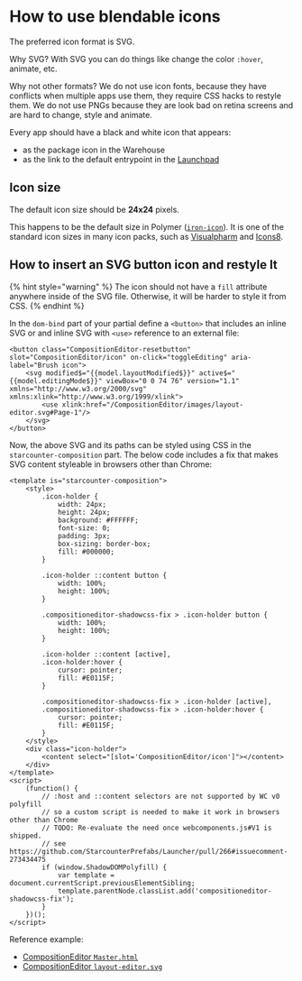 # How to use blendable icons

The preferred icon format is SVG.

Why SVG? With SVG you can do things like change the color `:hover`, animate, etc.

Why not other formats? We do not use icon fonts, because they have conflicts when multiple apps use them, they require CSS hacks to restyle them. We do not use PNGs because they are look bad on retina screens and are hard to change, style and animate.

Every app should have a black and white icon that appears:

* as the package icon in the Warehouse
* as the link to the default entrypoint in the [Launchpad](https://github.com/starcounterapps/launchpad)

## Icon size

The default icon size should be **24x24** pixels.

This happens to be the default size in Polymer \([`iron-icon`](https://elements.polymer-project.org/elements/iron-icon)\). It is one of the standard icon sizes in many icon packs, such as [Visualpharm](http://www.visualpharm.com/articles/icon_sizes.html) and [Icons8](https://icons8.com/articles/choosing-the-right-size-and-format-for-icons/).

## How to insert an SVG button icon and restyle It

{% hint style="warning" %}
The icon should not have a `fill` attribute anywhere inside of the SVG file. Otherwise, it will be harder to style it from CSS.
{% endhint %}

In the `dom-bind` part of your partial define a `<button>` that includes an inline SVG or and inline SVG with `<use>` reference to an external file:

```markup
<button class="CompositionEditor-resetbutton" slot="CompositionEditor/icon" on-click="toggleEditing" aria-label="Brush icon">
    <svg modified$="{{model.layoutModified$}}" active$="{{model.editingMode$}}" viewBox="0 0 74 76" version="1.1" xmlns="http://www.w3.org/2000/svg" xmlns:xlink="http://www.w3.org/1999/xlink">
        <use xlink:href="/CompositionEditor/images/layout-editor.svg#Page-1"/>
    </svg>
</button>
```

Now, the above SVG and its paths can be styled using CSS in the `starcounter-composition` part. The below code includes a fix that makes SVG content styleable in browsers other than Chrome:

```markup
<template is="starcounter-composition">
    <style>
        .icon-holder {
            width: 24px;
            height: 24px;
            background: #FFFFFF;
            font-size: 0;
            padding: 3px;
            box-sizing: border-box;
            fill: #000000;
        }

        .icon-holder ::content button {
            width: 100%;
            height: 100%;
        }

        .compositioneditor-shadowcss-fix > .icon-holder button {
            width: 100%;
            height: 100%;
        }

        .icon-holder ::content [active],
        .icon-holder:hover {
            cursor: pointer;
            fill: #E0115F;
        }

        .compositioneditor-shadowcss-fix > .icon-holder [active],
        .compositioneditor-shadowcss-fix > .icon-holder:hover {
            cursor: pointer;
            fill: #E0115F;
        }
    </style>
    <div class="icon-holder">
        <content select="[slot='CompositionEditor/icon']"></content>
    </div>
</template>
<script>
    (function() {
        // :host and ::content selectors are not supported by WC v0 polyfill
        // so a custom script is needed to make it work in browsers other than Chrome
        // TODO: Re-evaluate the need once webcomponents.js#V1 is shipped.
        // see https://github.com/StarcounterPrefabs/Launcher/pull/266#issuecomment-273434475
        if (window.ShadowDOMPolyfill) {
            var template = document.currentScript.previousElementSibling;
            template.parentNode.classList.add('compositioneditor-shadowcss-fix');
        }
    })();
</script>
```

Reference example:

* [CompositionEditor `Master.html`](https://github.com/Starcounter/CompositionEditor/blob/41f49ddf3337579dfacd6b11639f8105c2f9aeae/src/CompositionEditor/wwwroot/CompositionEditor/Master.html)
* [CompositionEditor `layout-editor.svg`](https://github.com/Starcounter/CompositionEditor/blob/41f49ddf3337579dfacd6b11639f8105c2f9aeae/src/CompositionEditor/wwwroot/CompositionEditor/images/layout-editor.svg)


